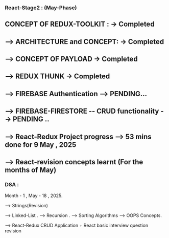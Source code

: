 ### React-Stage2 : (May-Phase)

## CONCEPT OF REDUX-TOOLKIT : -> Completed

## --> ARCHITECTURE and CONCEPT: -> Completed 

## --> CONCEPT OF PAYLOAD -> Completed 

## --> REDUX THUNK -> Completed

## --> FIREBASE Authentication --> PENDING...

## --> FIREBASE-FIRESTORE -- CRUD functionality --> PENDING ..

## --> React-Redux Project progress --> 53 mins done for 9 May , 2025 

## --> React-revision concepts learnt (For the months of May)


### DSA :
Month - 1 , May - 18 , 2025.

--> Strings(Revision)

--> Linked-List .
--> Recursion . 
--> Sorting Algorithms 
--> OOPS Concepts.

--> React-Redux CRUD Application + React basic interview question revision 










